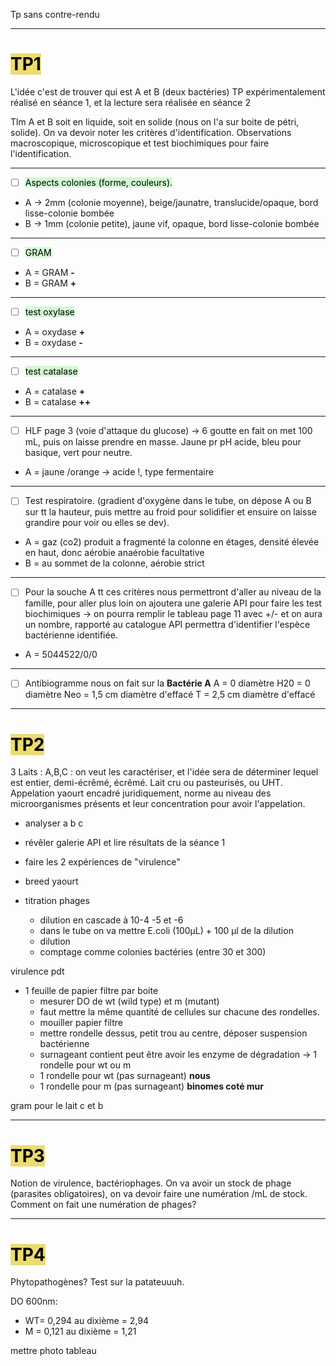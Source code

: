 Tp sans contre-rendu
____

#  <mark style="background: #E3CA26A6;">TP1</mark>
L'idée c'est de trouver qui est A et B (deux bactéries)
TP expérimentalement réalisé en séance 1, et la lecture sera réalisée en séance 2

Tlm A et B soit en liquide, soit en solide (nous on l'a sur boite de pétri, solide).
On va devoir noter les critères d'identification.
Observations macroscopique, microscopique et test biochimiques pour faire l'identification.
___
- [ ] <mark style="background: #BBFABBA6;">Aspects colonies (forme, couleurs).</mark>
- A -> 2mm (colonie moyenne), beige/jaunatre, translucide/opaque, bord lisse-colonie bombée
- B -> 1mm (colonie petite), jaune vif, opaque, bord lisse-colonie bombée
___
- [ ] <mark style="background: #BBFABBA6;">GRAM</mark>
- A = GRAM **-**
- B = GRAM **+**
___
- [ ] <mark style="background: #BBFABBA6;">test oxylase</mark>
- A = oxydase **+**
- B = oxydase **-**
___
- [ ] <mark style="background: #BBFABBA6;">test catalase</mark>
- A = catalase **+**
- B = catalase **++**
___
- [ ] HLF page 3 (voie d'attaque du glucose) -> 6 goutte en fait on met 100 mL, puis on laisse prendre en masse. Jaune pr pH acide, bleu pour basique, vert pour neutre.
- A = jaune /orange -> acide !, type fermentaire
___
- [ ] Test respiratoire. (gradient d'oxygène dans le tube, on dépose A ou B sur tt la hauteur, puis mettre au froid pour solidifier et ensuire on laisse grandire pour voir ou elles se dev).
- A = gaz (co2) produit a fragmenté la colonne en étages, densité élevée en haut, donc aérobie anaérobie facultative
- B = au sommet de la colonne, aérobie strict 
___
- [ ] Pour la souche A tt ces critères nous permettront d'aller au niveau de la famille, pour aller plus loin on ajoutera une galerie API pour faire les test biochimiques
-> on pourra remplir le tableau page 11 avec +/- et on aura un nombre, rapporté au catalogue API permettra d'identifier l'espèce bactérienne identifiée.
- A = 5044522/0/0
___
- [ ] Antibiogramme nous on fait sur la **Bactérie A**
A = 0 diamètre
H20 = 0 diamètre
Neo = 1,5 cm diamètre d'effacé
T = 2,5 cm diamètre d'effacé

___
# <mark style="background: #E3CA26A6;">TP2</mark>
3 Laits : A,B,C : on veut les caractériser, et l'idée sera de déterminer lequel est entier, demi-écrêmé, écrêmé. Lait cru ou pasteurisés, ou UHT.
Appelation yaourt encadré juridiquement, norme au niveau des microorganismes présents et leur concentration pour avoir l'appelation.

- analyser a b c
- révêler galerie API et lire résultats de la séance 1
- faire les 2 expériences de "virulence"
- breed yaourt

- titration phages 
	- dilution en cascade à 10-4 -5 et -6 
	- dans le tube on va mettre E.coli (100µL) + 100 µl de la dilution 
	- dilution
	- comptage comme colonies bactéries (entre 30 et 300)

 virulence pdt
 - 1 feuille de papier filtre par boite
	- mesurer DO de wt (wild type) et m (mutant)
	- faut mettre la même quantité de cellules sur chacune des rondelles.
	- mouiller papier filtre
	- mettre rondelle dessus, petit trou au centre, déposer suspension bactérienne
	- surnageant contient peut être avoir les enzyme de dégradation -> 1 rondelle pour wt ou m
	- 1 rondelle pour wt (pas surnageant) **nous**
	- 1 rondelle pour m (pas surnageant) **binomes coté mur**


gram pour le lait c et b



____
# <mark style="background: #E3CA26A6;">TP3</mark>
Notion de virulence, bactériophages.
On va avoir un stock de phage (parasites obligatoires), on va devoir faire une numération /mL de stock.
Comment on fait une numération de phages?






___
# <mark style="background: #E3CA26A6;">TP4</mark>
Phytopathogènes? Test sur la patateuuuh.

DO 600nm:
- WT= 0,294 au dixième = 2,94
- M = 0,121 au dixième = 1,21

mettre photo tableau


